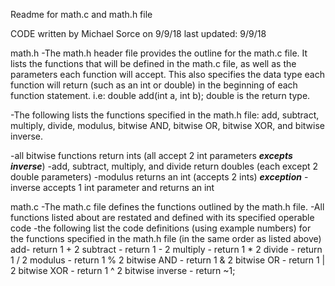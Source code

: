 Readme for math.c and math.h file

CODE written by Michael Sorce on 9/9/18
last updated: 9/9/18

math.h
-The math.h header file provides the outline for the math.c file. It lists the functions that will be defined in the math.c file, as well as the parameters each function will accept. This also specifies the data type each function will return (such as an int or double) in the beginning of each function statement. i.e: double add(int a, int b); double is the return type.

-The following lists the functions specified in the math.h file: add, subtract, multiply, divide, modulus, bitwise AND, bitwise OR, bitwise XOR, and bitwise inverse.

-all bitwise functions return ints (all accept 2 int parameters ***excepts inverse***)
-add, subtract, multiply, and divide return doubles (each except 2 double parameters)
-modulus returns an int (accepts 2 ints)
***exception*** - inverse accepts 1 int parameter and returns an int

math.c
-The math.c file defines the functions outlined by the math.h file.
-All functions listed about are restated and defined with its specified operable code
-the following list the code definitions (using example numbers) for the functions specified in the math.h file (in the same order as listed above)
      add- return 1 + 2
      subtract - return 1 - 2
      multiply - return 1 * 2
      divide - return 1 / 2
      modulus - return 1 % 2
      bitwise AND - return 1 & 2
      bitwise OR - return 1 | 2
      bitwise XOR - return 1 ^ 2
      bitwise inverse - return ~1;

